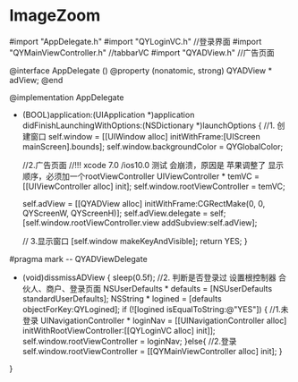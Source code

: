 # ImageZoom
#import "AppDelegate.h"
#import "QYLoginVC.h"               //登录界面
#import "QYMainViewController.h"    //tabbarVC
#import "QYADView.h"                //广告页面


@interface AppDelegate ()<QYADViewDelegate>
@property (nonatomic, strong) QYADView * adView;
@end

@implementation AppDelegate


- (BOOL)application:(UIApplication *)application didFinishLaunchingWithOptions:(NSDictionary *)launchOptions {
    //1. 创建窗口
    self.window = [[UIWindow alloc] initWithFrame:[UIScreen mainScreen].bounds];
    self.window.backgroundColor = QYGlobalColor;
   
    
    //2.广告页面
    //!!! xcode 7.0 /ios10.0 测试 会崩溃，原因是 苹果调整了 显示顺序，必须加一个rootViewController
    UIViewController * temVC = [[UIViewController alloc] init];
    self.window.rootViewController = temVC;
    
    self.adView = [[QYADView alloc] initWithFrame:CGRectMake(0, 0, QYScreenW, QYScreenH)];
    self.adView.delegate = self;
    [self.window.rootViewController.view addSubview:self.adView];
    

    // 3.显示窗口
    [self.window makeKeyAndVisible];
    return YES;
}

#pragma mark -- QYADViewDelegate
- (void)dissmissADView
{
    sleep(0.5f);
    //2. 判断是否登录过   设置根控制器 合伙人、商户、登录页面
    NSUserDefaults * defaults = [NSUserDefaults standardUserDefaults];
    NSString * logined = [defaults objectForKey:QYLogined];
    if (![logined isEqualToString:@"YES"]) {
        //1.未登录
        UINavigationController * loginNav = [[UINavigationController alloc] initWithRootViewController:[[QYLoginVC alloc] init]];
        self.window.rootViewController = loginNav;
    }else{
        //2.登录
        self.window.rootViewController = [[QYMainViewController alloc] init];
    }
 
}


